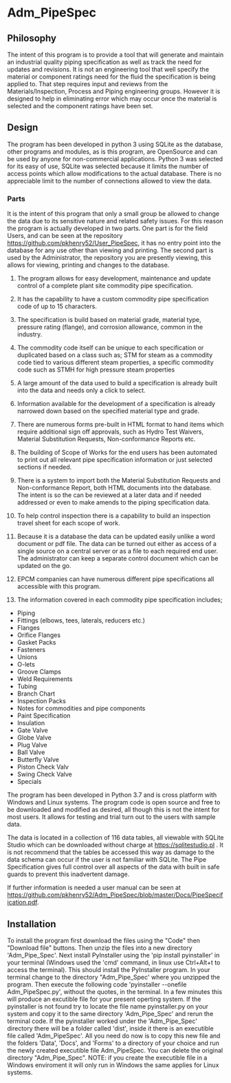 # Adm_PipeSpec
## Philosophy
The intent of this program is to provide a tool that will generate and maintain an industrial quality piping specification
as well as track the need for updates and revisions.  It is not an engineering tool that well specify the material or
component ratings need for the fluid the specification is being applied to.  That step requires input and reviews from the
Materials/Inspection, Process and Piping engineering groups.  However it is designed to help in eliminating error which may 
occur once the material is selected and the component ratings have been set.
## Design
The program has been developed in python 3 using SQLite as the database, other programs and modules, as is this program, 
are OpenSource and can be used by anyone for non-commercial applications.
Python 3 was selected for its easy of use, SQLite was selected because it limits the number of access points which allow 
modifications to the actual database.  There is no appreciable limit to the number of connections allowed to view the data.  
### Parts
It is the intent of this program that only a small group be allowed to change the data due to its sensitive nature and related
safety issues.  For this reason the program is actually developed in two parts.  One part is for the field Users, 
and can be seen at the repository https://github.com/pkhenry52/User_PipeSpec, it has no entry point into the database 
for any use other than viewing and printing.  The second part is used by the Administrator, the repository you are presently viewing, 
this allows for viewing, printing and changes to the database.

 1. The program allows for easy development, maintenance and update control of a complete plant site commodity pipe specification.
 1. It has the capability to have a custom commodity pipe specification code of up to 15 characters.
 1. The specification is build based on material grade, material type, pressure rating (flange), and corrosion allowance, common in the industry.
 1. The commodity code itself can be unique to each specification or duplicated based on a class such as; STM for steam as a commodity code tied to various
 different steam properties, a specific commodity code such as STMH for high pressure steam properties
 1. A large amount of the data used to build a specification is already built into the data and needs only a click to select.
 1. Information available for the development of a specification is already narrowed down based on the specified material type and grade.
  1. There are numerous forms pre-built in HTML format to hand items which require additional sign off approvals, such as Hydro Test Waivers, Material Substitution Requests, Non-conformance Reports etc.
 1. The building of Scope of Works for the end users has been automated to print out all relevant pipe specification information or just selected sections if needed.
 1. There is a system to import both the Material Substitution Requests and Non-conformance Report, both HTML documents into the database.  The intent is so the can be reviewed at a later data and if needed addressed or even to make amends to the piping specification data.
 1. To help control inspection there is a capability to build an inspection travel sheet for each scope of work.
 1. Because it is a database the data can be updated easily unlike a word document or pdf file. The data can be turned out either as access of a single source on a central server or as a file to each required end user.  The administrator can keep a separate control document which can be updated on the go.
 1. EPCM companies can have numerous different pipe specifications all accessible with this program.

 1. The information covered in each commodity pipe specification includes;
       
 - Piping 
 - Fittings (elbows, tees, laterals, reducers etc.)
 - Flanges
 - Orifice Flanges
 - Gasket Packs
 - Fasteners
 - Unions
 - O-lets
 - Groove Clamps
 - Weld Requirements
 - Tubing
 - Branch Chart
 - Inspection Packs
 - Notes for commodities and pipe components
 - Paint Specification
 - Insulation
 - Gate Valve
 - Globe Valve
 - Plug Valve
 - Ball Valve
 - Butterfly Valve
 - Piston Check Valv
 - Swing Check Valve
 - Specials


The program has been developed in Python 3.7 and is cross platform with Windows and Linux systems.      The program code is open source and free to be downloaded and modified as desired, all though this is not the intent for most users.  It allows for testing and trial turn out to the users with sample data.

The data is located in a collection of 116 data tables, all viewable with SQLite Studio which can be downloaded without charge at https://sqlitestudio.pl .  It is not recommend that the tables be accessed this way as damage to the data schema can occur if the user is not familiar with SQLite.  The Pipe Specification gives full control over all aspects of the data with built in safe guards to prevent this inadvertent damage.

If further information is needed a user manual can be seen at https://github.com/pkhenry52/Adm_PipeSpec/blob/master/Docs/PipeSpecification.pdf.

## Installation

To install the program first download the files using the "Code" then "Download file" buttons.  Then unzip the files into a new directory 'Adm_Pipe_Spec'.  Next install PyInstaller using the 'pip install pyinstaller' in your terminal (Windows used the 'cmd' command, in linux use Ctrl+Alt+t to access the terminal).  This should install the PyInstaller program.  In your terminal change to the directory "Adm_Pipe_Spec' where you unzipped the program.  Then execute the following code 'pyinstaller --onefile Adm_PipeSpec.py', without the quotes, in the terminal. In a few minutes this will produce an excutible file for your present operting system.  If the pyinstaller is not found try to locate the file name pyinstaller.py on your system and copy it to the same directory 'Adm_Pipe_Spec' and rerun the terminal code.  If the pyinstaller worked under the 'Adm_Pipe_Spec' directory there will be a folder called 'dist', inside it there is an executible file called 'Adm_PipeSpec'. All you need do now is to copy this new file and the folders 'Data', 'Docs', and 'Forms' to a directory of your choice and run the newly created executible file Adm_PipeSpec.  You can delete the original directory "Adm_Pipe_Spec".
NOTE: if you create the executible file in a Windows enviroment it will only run in Windows the same applies for Linux systems.
